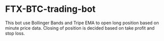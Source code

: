 # FTX-BTC-trading-bot
This bot use Bollinger Bands and Tripe EMA to open long position based on minute price data. Closing of position is decided based on take profit and stop loss.
